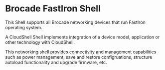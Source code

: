 # Brocade FastIron Shell
This Shell supports all Brocade networking devices that run FastIron operating system.

A CloudShell Shell implements integration of a device model, application or other technology with CloudShell.

This networking shell provides connectivity and management capabilities such as power management, save and restore configruations, structure autoload functionality and upgrade firmware, etc.
